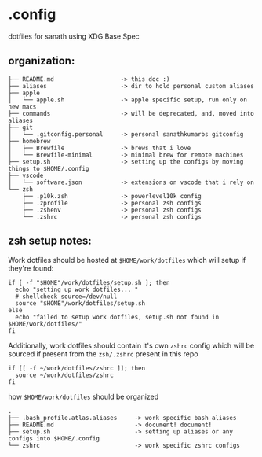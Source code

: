 # .config
dotfiles for sanath using XDG Base Spec

## organization:

```
├── README.md                   -> this doc :) 
├── aliases                     -> dir to hold personal custom aliases
├── apple
│   └── apple.sh                -> apple specific setup, run only on new macs
├── commands                    -> will be deprecated, and, moved into aliases
├── git
│   └── .gitconfig.personal     -> personal sanathkumarbs gitconfig
├── homebrew
│   ├── Brewfile                -> brews that i love
│   └── Brewfile-minimal        -> minimal brew for remote machines
├── setup.sh                    -> setting up the configs by moving things to $HOME/.config 
├── vscode
│   └── software.json           -> extensions on vscode that i rely on
└── zsh
    ├── .p10k.zsh               -> powerlevel10k config
    ├── .zprofile               -> personal zsh configs
    ├── .zshenv                 -> personal zsh configs
    └── .zshrc                  -> personal zsh configs
```

## zsh setup notes:

Work dotfiles should be hosted at `$HOME/work/dotfiles` which will setup if they're found:

```
if [ -f "$HOME"/work/dotfiles/setup.sh ]; then
  echo "setting up work dotfiles... "
  # shellcheck source=/dev/null
  source "$HOME"/work/dotfiles/setup.sh
else
  echo "failed to setup work dotfiles, setup.sh not found in $HOME/work/dotfiles/"
fi
```

Additionally, work dotfiles should contain it's own `zshrc` config which will be sourced if present from the `zsh/.zshrc` present in this repo

```
if [[ -f ~/work/dotfiles/zshrc ]]; then
  source ~/work/dotfiles/zshrc
fi

```

how `$HOME/work/dotfiles` should be organized

```
.
├── .bash_profile.atlas.aliases     -> work specific bash aliases
├── README.md                       -> document! document!
├── setup.sh                        -> setting up aliases or any configs into $HOME/.config 
└── zshrc                           -> work specific zshrc configs
```
